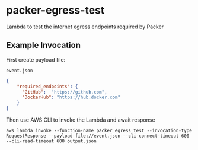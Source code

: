 # packer-egress-test
Lambda to test the internet egress endpoints required by Packer

## Example Invocation
First create payload file:

`event.json`
```json
{
    "required_endpoints": {
      "GitHub":  "https://github.com",
      "DockerHub": "https://hub.docker.com"
    }
}
```

Then use AWS CLI to invoke the Lambda and await response

`aws lambda invoke --function-name packer_egress_test --invocation-type RequestResponse --payload file://event.json --cli-connect-timeout 600 --cli-read-timeout 600 output.json`